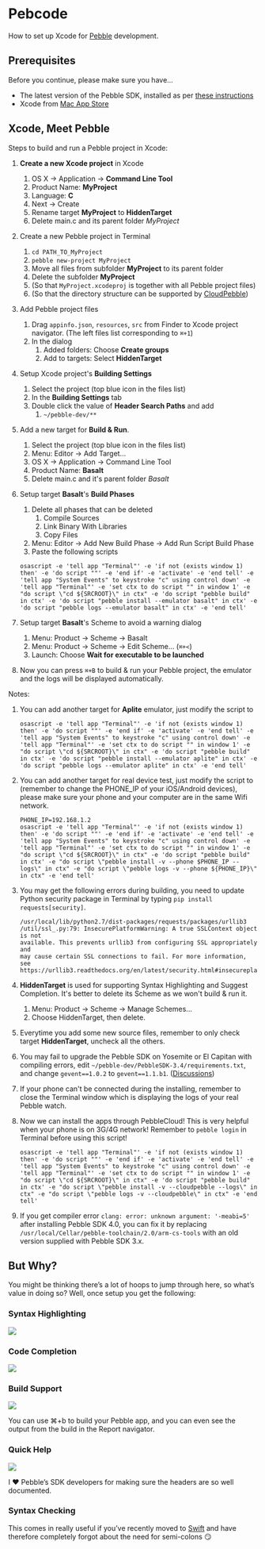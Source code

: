 # Pebcode
How to set up Xcode for [Pebble](https://getpebble.com) development.

## Prerequisites
Before you continue, please make sure you have...

* The latest version of the Pebble SDK, installed as per [these instructions](http://developer.getpebble.com/sdk/install/mac)
* Xcode from [Mac App Store](https://itunes.apple.com/gb/app/xcode/id497799835?mt=12)

## Xcode, Meet Pebble

Steps to build and run a Pebble project in Xcode:

1. **Create a new Xcode project** in Xcode
	1. OS X -> Application -> **Command Line Tool**
	2. Product Name: **MyProject**
	3. Language: **C**
	3. Next -> Create
	4. Rename target **MyProject** to **HiddenTarget**
	5. Delete main.c and its parent folder *MyProject*
2. Create a new Pebble project in Terminal
	1. `cd PATH_TO_MyProject`
	2. `pebble new-project MyProject`
	3. Move all files from subfolder **MyProject** to its parent folder
	4. Delete the subfolder **MyProject**
	5. (So that `MyProject.xcodeproj` is together with all Pebble project files)
	6. (So that the directory	structure can be supported by [CloudPebble](cloudpebble.net))
3. Add Pebble project files
	1. Drag `appinfo.json`, `resources`, `src` from Finder to Xcode project navigator. (The left files list corresponding to `⌘+1`)
	2. In the dialog
		1. Added folders: Choose **Create groups**
		2. Add to targets: Select **HiddenTarget**
4. Setup Xcode project's **Building Settings**
	1. Select the project (top blue icon in the files list)
	2. In the **Building Settings** tab
	3. Double click the value of **Header Search Paths** and add
		1. `~/pebble-dev/**`
5. Add a new target for **Build & Run**.
	1. Select the project (top blue icon in the files list)
	2. Menu: Editor -> Add Target...
	3. OS X -> Application -> Command Line Tool
	4. Product Name: **Basalt**
	5. Delete main.c and it's parent folder *Basalt*
6. Setup target **Basalt**'s **Build Phases**
	1. Delete all phases that can be deleted
		1. Compile Sources
		2. Link Binary With Libraries
		3. Copy Files
	2. Menu: Editor -> Add New Build Phase -> Add Run Script Build Phase
	3. Paste the following scripts

	```
	osascript -e 'tell app "Terminal"' -e 'if not (exists window 1) then' -e 'do script ""' -e 'end if' -e 'activate' -e 'end tell' -e 'tell app "System Events" to keystroke "c" using control down' -e 'tell app "Terminal"' -e 'set ctx to do script "" in window 1' -e "do script \"cd ${SRCROOT}\" in ctx" -e 'do script "pebble build" in ctx' -e 'do script "pebble install --emulator basalt" in ctx' -e 'do script "pebble logs --emulator basalt" in ctx' -e 'end tell'
	```
7. Setup target **Basalt**'s Scheme to avoid a warning dialog
	1. Menu: Product -> Scheme -> Basalt
	2. Menu: Product -> Scheme -> Edit Scheme... (`⌘+<`)
	3. Launch: Choose **Wait for executable to be launched**

8. Now you can press `⌘+B` to build & run your Pebble project, the emulator and the logs will be displayed automatically.

Notes:

1. You can add another target for **Aplite** emulator, just modify the script to

	```
	osascript -e 'tell app "Terminal"' -e 'if not (exists window 1) then' -e 'do script ""' -e 'end if' -e 'activate' -e 'end tell' -e 'tell app "System Events" to keystroke "c" using control down' -e 'tell app "Terminal"' -e 'set ctx to do script "" in window 1' -e "do script \"cd ${SRCROOT}\" in ctx" -e 'do script "pebble build" in ctx' -e 'do script "pebble install --emulator aplite" in ctx' -e 'do script "pebble logs --emulator aplite" in ctx' -e 'end tell'
	```
2. You can add another target for real device test, just modify the script to (remember to change the PHONE_IP of your iOS/Android devices), please make sure your phone and your computer are in the same Wifi network.


	```
	PHONE_IP=192.168.1.2
	osascript -e 'tell app "Terminal"' -e 'if not (exists window 1) then' -e 'do script ""' -e 'end if' -e 'activate' -e 'end tell' -e 'tell app "System Events" to keystroke "c" using control down' -e 'tell app "Terminal"' -e 'set ctx to do script "" in window 1' -e "do script \"cd ${SRCROOT}\" in ctx" -e 'do script "pebble build" in ctx' -e "do script \"pebble install -v --phone $PHONE_IP --logs\" in ctx" -e "do script \"pebble logs -v --phone ${PHONE_IP}\" in ctx" -e 'end tell'
	```
3. You may get the following errors during building, you need to update Python security package in Terminal by typing `pip install requests[security]`.
	```
	/usr/local/lib/python2.7/dist-packages/requests/packages/urllib3
	/util/ssl_.py:79: InsecurePlatformWarning: A true SSLContext object is not
	available. This prevents urllib3 from configuring SSL appropriately and 
	may cause certain SSL connections to fail. For more information, see 
	https://urllib3.readthedocs.org/en/latest/security.html#insecureplatformwarning.
	``` 
4. **HiddenTarget** is used for supporting Syntax Highlighting and Suggest Completion. It's better to delete its Scheme as we won't build & run it.
	1. Menu: Product -> Scheme -> Manage Schemes...
	2. Choose HiddenTarget, then delete.
5. Everytime you add some new source files, remember to only check target **HiddenTarget**, uncheck all the others.
6. You may fail to upgrade the Pebble SDK on Yosemite or El Capitan with compiling errors, edit `~/pebble-dev/PebbleSDK-3.4/requirements.txt`, and change `gevent==1.0.2` to `gevent==1.1.b1`. ([Discussions](https://github.com/pebble/homebrew-pebble-sdk/issues/18))
7. If your phone can't be connected during the installing, remember to close the Terminal window which is displaying the logs of your real Pebble watch.
8. Now we can install the apps through PebbleCloud! This is very helpful when your phone is on 3G/4G network! Remember to `pebble login` in Terminal before using this script!

	```
	osascript -e 'tell app "Terminal"' -e 'if not (exists window 1) then' -e 'do script ""' -e 'end if' -e 'activate' -e 'end tell' -e 'tell app "System Events" to keystroke "c" using control down' -e 'tell app "Terminal"' -e 'set ctx to do script "" in window 1' -e "do script \"cd ${SRCROOT}\" in ctx" -e 'do script "pebble build" in ctx' -e "do script \"pebble install -v --cloudpebble --logs\" in ctx" -e "do script \"pebble logs -v --cloudpebble\" in ctx" -e 'end tell'
	```
9. If you get compiler error `clang: error: unknown argument: '-meabi=5'` after installing Pebble SDK 4.0, you can fix it by replacing `/usr/local/Cellar/pebble-toolchain/2.0/arm-cs-tools` with an old version supplied with Pebble SDK 3.x.

## But Why?

You might be thinking there’s a lot of hoops to jump through here, so what’s value in doing so? Well, once setup you get the following:

### Syntax Highlighting

![](Images/17.png)

### Code Completion

![](Images/18.png)

### Build Support

![](Images/19.png)

You can use ⌘+b to build your Pebble app, and you can even see the output from the build in the Report navigator.

### Quick Help

![](Images/20.png)

I :heart: Pebble’s SDK developers for making sure the headers are so well documented.

### Syntax Checking

This comes in really useful if you’ve recently moved to [Swift](https://developer.apple.com/swift/) and have therefore completely forgot about the need for semi-colons :smirk:

